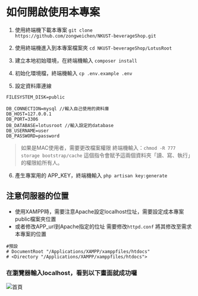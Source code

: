 # 如何開啟使用本專案

1. 使用終端機下載本專案
```git clone  https://github.com/zongweichen/NKUST-beverageShop.git```

2. 使用終端機進入到本專案檔案夾
```cd NKUST-beverageShop/LotusRoot ```

3. 建立本地初始環境，在終端機輸入
```composer install ```

4. 初始化環境檔，終端機輸入
```cp .env.example .env ```

5. 設定資料庫連線
```
FILESYSTEM_DISK=public

DB_CONNECTION=mysql //輸入自己使用的資料庫
DB_HOST=127.0.0.1
DB_PORT=3306
DB_DATABASE=lotusroot //輸入設定的database
DB_USERNAME=user
DB_PASSWORD=password
```

>如果是MAC使用者，需要更改檔案權限
>終端機輸入：```chmod -R 777 storage bootstrap/cache```
>這個指令會賦予這兩個資料夾「讀、寫、執行」的權限給所有人。

6. 產生專案用的 APP_KEY，終端機輸入
```php artisan key:generate```

## 注意伺服器的位置
* 使用XAMPP時，需要注意Apache設定localhost位址，需要設定成本專案public檔案夾位置
* 或者修改APP_url到Apache指定的位址
需要修改```httpd.conf```
將其修改至需求本專案的位置
```
#預設
# DocumentRoot "/Applications/XAMPP/xamppfiles/htdocs"
# <Directory "/Applications/XAMPP/xamppfiles/htdocs">
```

### 在瀏覽器輸入localhost，看到以下畫面就成功囉
![首頁](mainPage.png)